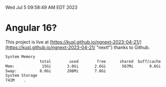 Wed Jul  5 09:58:49 AM EDT 2023

# Angular 16?


This project is live at [https://kusl.github.io/ngnext-2023-04-21/](https://kusl.github.io/ngnext-2023-04-21/ "next!") thanks to Github.

```bash
System Memory
               total        used        free      shared  buff/cache   available
Mem:            15Gi       3.0Gi       2.6Gi       567Mi       9.6Gi        11Gi
Swap:          8.0Gi       208Mi       7.8Gi
System Storage
741M	.
